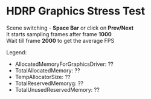 # HDRP Graphics Stress Test

Scene switching - **Space Bar** or click on **Prev/Next**  
It starts sampling frames after frame **1000**  
Wait till frame **2000** to get the average FPS  

Legend:  
- AllocatedMemoryForGraphicsDriver: ??
- TotalAllocatedMemory: ??
- TempAllocatorSize: ??
- TotalReservedMemoryg: ??
- TotalUnusedReservedMemory: ??

